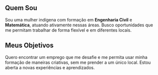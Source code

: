 ## Quem Sou

Sou uma mulher indígena com formação em **Engenharia Civil** e **Matemática**, atuando ativamente nessas áreas. Busco oportunidades que me permitam trabalhar de forma flexível e em diferentes locais.

## Meus Objetivos

Quero encontrar um emprego que me desafie e me permita usar minha formação de maneiras criativas, sem me prender a um único local. Estou aberta a novas experiências e aprendizados.
